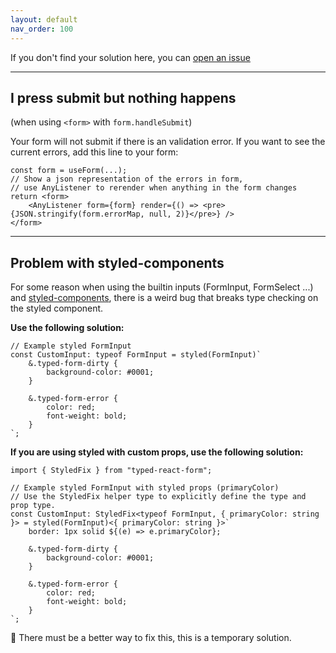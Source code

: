 ```yaml
---
layout: default
nav_order: 100
---
```


If you don't find your solution here, you can [open an issue](https://github.com/CodeStix/typed-react-form/issues/new)

---

## I press submit but nothing happens

(when using `<form>` with `form.handleSubmit`)

Your form will not submit if there is an validation error. If you want to see the current errors, add this line to your form:

```tsx
const form = useForm(...);
// Show a json representation of the errors in form, 
// use AnyListener to rerender when anything in the form changes 
return <form>
    <AnyListener form={form} render={() => <pre>{JSON.stringify(form.errorMap, null, 2)}</pre>} />
</form>
```

---

## Problem with styled-components

For some reason when using the builtin inputs (FormInput, FormSelect ...) and [styled-components](https://github.com/styled-components/styled-components), there is a weird bug that breaks type checking on the styled component.

**Use the following solution:**

```tsx
// Example styled FormInput
const CustomInput: typeof FormInput = styled(FormInput)`
    &.typed-form-dirty {
        background-color: #0001;
    }

    &.typed-form-error {
        color: red;
        font-weight: bold;
    }
`;
```

**If you are using styled with custom props, use the following solution:**

```tsx
import { StyledFix } from "typed-react-form";

// Example styled FormInput with styled props (primaryColor)
// Use the StyledFix helper type to explicitly define the type and prop type.
const CustomInput: StyledFix<typeof FormInput, { primaryColor: string }> = styled(FormInput)<{ primaryColor: string }>`
    border: 1px solid ${(e) => e.primaryColor};

    &.typed-form-dirty {
        background-color: #0001;
    }

    &.typed-form-error {
        color: red;
        font-weight: bold;
    }
`;
```

🤔 There must be a better way to fix this, this is a temporary solution.

